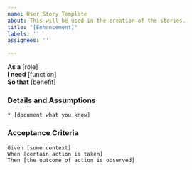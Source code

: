 ```yaml
---
name: User Story Template
about: This will be used in the creation of the stories.
title: "[Enhancement]"
labels: ''
assignees: ''

---
```


**As a** [role]  
**I need** [function]  
**So that** [benefit]  
      
### Details and Assumptions

    * [document what you know]      
### Acceptance Criteria     

```gherkin 
Given [some context]
When [certain action is taken]
Then [the outcome of action is observed]
```
